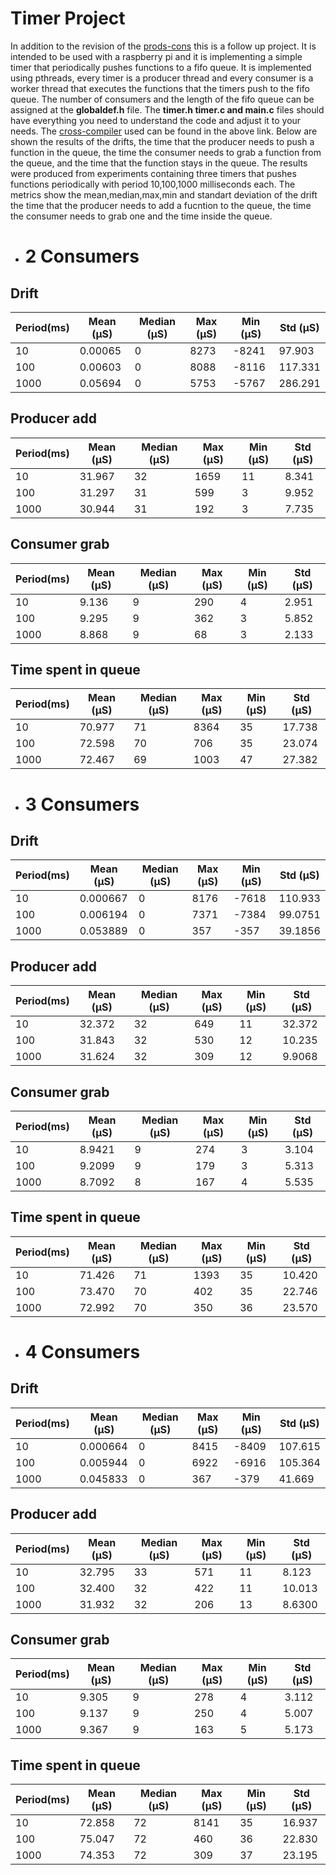 # Timer Project
In addition to the revision of the [prods-cons](https://github.com/doinakis/Real-Time-Embedded-Systems) this is a follow up project. It is intended to be used with a raspberry pi and it is implementing a simple timer that periodically pushes functions to a fifo queue. It is implemented using pthreads, every timer is a producer thread and every consumer is a worker thread that executes the functions that the timers push to the fifo queue. The number of consumers and the length of the fifo queue can be assigned at the **globaldef.h** file. The **timer.h timer.c and main.c** files should have everything you need to understand the code and adjust it to your needs. The [cross-compiler](https://github.com/abhiTronix/raspberry-pi-cross-compilers) used can be found in the above link. Below are shown the results of the drifts, the time that the producer needs to push a function in the queue, the time the consumer needs to grab a function from the queue, and the time that the function stays in the queue. The results were produced from experiments containing three timers that pushes functions periodically with period 10,100,1000 milliseconds each. The metrics show the mean,median,max,min and standart deviation of the drift the time that the producer needs to add a fucntion to the queue, the time the consumer needs to grab one and the time inside the queue.
  
* # 2 Consumers 
## Drift 
|     Period(ms)    |    Mean  (μS)    |     Median   (μS)    |     Max   (μS)    |     Min   (μS)    |     Std (μS)    |
|---------------------|---------------------------|------------------------|-----------------------|------------------------|-------------------------------|
|     10              |     0.00065               |     0                  |     8273              |     -8241              |     97.903                    |
|     100             |     0.00603               |     0                  |     8088              |     -8116              |     117.331                   |
|     1000            |     0.05694               |     0                  |     5753              |     -5767              |     286.291                   |

## Producer add  
|     Period(ms)    |     Mean  (μS)    |     Median   (μS)    |     Max   (μS)    |     Min   (μS)    |     Std (μS)    |
|---------------------|---------------------------|------------------------|-----------------------|------------------------|-------------------------------|
|     10              |     31.967                |     32                 |     1659              |     11                 |     8.341                     |
|     100             |     31.297                |     31                 |     599               |     3                  |     9.952                     |
|     1000            |     30.944                |     31                 |     192               |     3                  |     7.735                     |

## Consumer grab 

|     Period(ms)    |    Mean  (μS)    |     Median   (μS)    |     Max   (μS)    |     Min   (μS)    |     Std (μS)    |
|---------------------|---------------------------|------------------------|-----------------------|------------------------|-------------------------------|
|     10              |     9.136                 |     9                  |     290               |     4                  |     2.951                     |
|     100             |     9.295                 |     9                  |     362               |     3                  |     5.852                     |
|     1000            |     8.868                 |     9                  |     68                |     3                  |     2.133                     |

## Time spent in queue 

|     Period(ms)    |     Mean  (μS)    |     Median   (μS)    |     Max   (μS)    |     Min   (μS)    |     Std (μS)    |
|---------------------|---------------------------|------------------------|-----------------------|------------------------|-------------------------------|
|     10              |     70.977                |     71                 |     8364              |     35               |     17.738                    |
|     100             |     72.598                |     70                 |     706               |     35                  |    23.074                    |
|     1000            |     72.467                |     69                 |     1003               |     47                 |     27.382                    |

* # 3 Consumers
## Drift
|     Period(ms)    |     Mean  (μS)    |     Median   (μS)    |     Max   (μS)    |     Min   (μS)    |     Std (μS)    |
|---------------------|---------------------------|------------------------|-----------------------|------------------------|-------------------------------|
|     10              |     0.000667              |     0                  |     8176              |     -7618              |     110.933                   |
|     100             |     0.006194              |     0                  |     7371              |     -7384              |     99.0751                   |
|     1000            |     0.053889              |     0                  |     357               |     -357               |     39.1856                   |

## Producer add
|     Period(ms)    |     Mean  (μS)    |     Median   (μS)    |     Max   (μS)    |     Min   (μS)    |     Std (μS)    |
|---------------------|---------------------------|------------------------|-----------------------|------------------------|-------------------------------|
|     10              |     32.372                |     32                 |     649               |     11                 |     32.372                    |
|     100             |     31.843                |     32                 |     530               |     12                 |     10.235                    |
|     1000            |     31.624                |     32                 |     309               |     12                 |     9.9068                    |

## Consumer grab 
|     Period(ms)    |     Mean  (μS)    |     Median   (μS)    |     Max   (μS)    |     Min   (μS)    |     Std (μS)    |
|---------------------|---------------------------|------------------------|-----------------------|------------------------|-------------------------------|
|     10              |     8.9421                |     9                  |     274               |     3                  |     3.104                     |
|     100             |     9.2099                |     9                  |     179               |     3                  |     5.313                     |
|     1000            |     8.7092                |     8                  |     167               |     4                  |     5.535                     |
## Time spent in queue 
|     Period(ms)    |     Mean  (μS)    |     Median   (μS)    |     Max   (μS)    |     Min   (μS)    |     Std (μS)    |
|---------------------|---------------------------|------------------------|-----------------------|------------------------|-------------------------------|
|     10              |     71.426                |     71                 |     1393              |    35               |     10.420                    |
|     100             |     73.470                |     70                 |     402               |     35                 |     22.746                    |
|     1000            |     72.992                |     70                 |     350               |     36                 |     23.570                    |

* # 4 Consumers
## Drift

|     Period(ms)    |    Mean  (μS)    |     Median   (μS)    |     Max   (μS)    |     Min   (μS)    |     Std (μS)    |
|---------------------|---------------------------|------------------------|-----------------------|------------------------|-------------------------------|
|     10              |     0.000664              |     0                  |     8415              |     -8409              |     107.615                   |
|     100             |     0.005944              |     0                  |     6922              |     -6916              |     105.364                   |
|     1000            |     0.045833              |     0                  |     367               |     -379               |     41.669                    |
## Producer add 

|     Period(ms)    |     Mean  (μS)    |     Median   (μS)    |     Max   (μS)    |     Min   (μS)    |     Std (μS)    |
|---------------------|---------------------------|------------------------|-----------------------|------------------------|-------------------------------|
|     10              |     32.795                |     33                 |     571               |     11                 |     8.123                     |
|     100             |     32.400                |     32                 |     422               |     11                 |     10.013                    |
|     1000            |     31.932                |     32                 |     206               |     13                 |     8.6300                    |
## Consumer grab 
|     Period(ms)    |     Mean  (μS)    |     Median   (μS)    |     Max   (μS)    |     Min   (μS)    |     Std (μS)    |
|---------------------|---------------------------|------------------------|-----------------------|------------------------|-------------------------------|
|     10              |     9.305                 |     9                  |     278               |     4                  |     3.112                     |
|     100             |     9.137                 |     9                  |     250               |     4                  |     5.007                     |
|     1000            |     9.367                 |     9                  |     163               |     5                  |     5.173                     |
## Time spent in queue 
|     Period(ms)    |     Mean  (μS)    |     Median   (μS)    |     Max   (μS)    |     Min   (μS)    |     Std (μS)    |
|---------------------|---------------------------|------------------------|-----------------------|------------------------|-------------------------------|
|     10              |     72.858                |     72                 |     8141               |     35                 |     16.937                     |
|     100             |     75.047                |     72                 |     460               |     36                 |     22.830                    |
|     1000            |     74.353                |     72                 |     309               |     37                 |     23.195                    |
